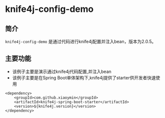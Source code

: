 # knife4j-config-demo

## 简介
`knife4j-config-demo` 是通过代码进行knife4j配置并注入bean，版本为2.0.5。

## 主要功能
- 该例子主要是演示通过knife4j代码配置,并注入bean
- 该例子主要是在Spring Boot单体架构下,knife4j提供了starter供开发者快速使用
```
<dependency>
    <groupId>com.github.xiaoymin</groupId>
    <artifactId>knife4j-spring-boot-starter</artifactId>
    <version>${knife4j.version}</version>
</dependency>
```



